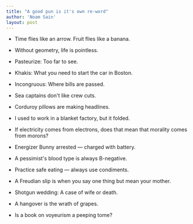 ```yaml
---
title: "A good pun is it's own re-word"
author: 'Noam Sain'
layout: post
---
```


- Time flies like an arrow. Fruit flies like a banana.

- Without geometry, life is pointless.

- Pasteurize: Too far to see.

- Khakis: What you need to start the car in Boston.

- Incongruous: Where bills are passed.

- Sea captains don't like crew cuts.

- Corduroy pillows are making headlines.

- I used to work in a blanket factory, but it folded.

- If electricity comes from electrons, does that mean that morality comes from morons?

- Energizer Bunny arrested — charged with battery.

- A pessimist's blood type is always B-negative.

- Practice safe eating — always use condiments.

- A Freudian slip is when you say one thing but mean your mother.

- Shotgun wedding: A case of wife or death.

- A hangover is the wrath of grapes.

- Is a book on voyeurism a peeping tome?
